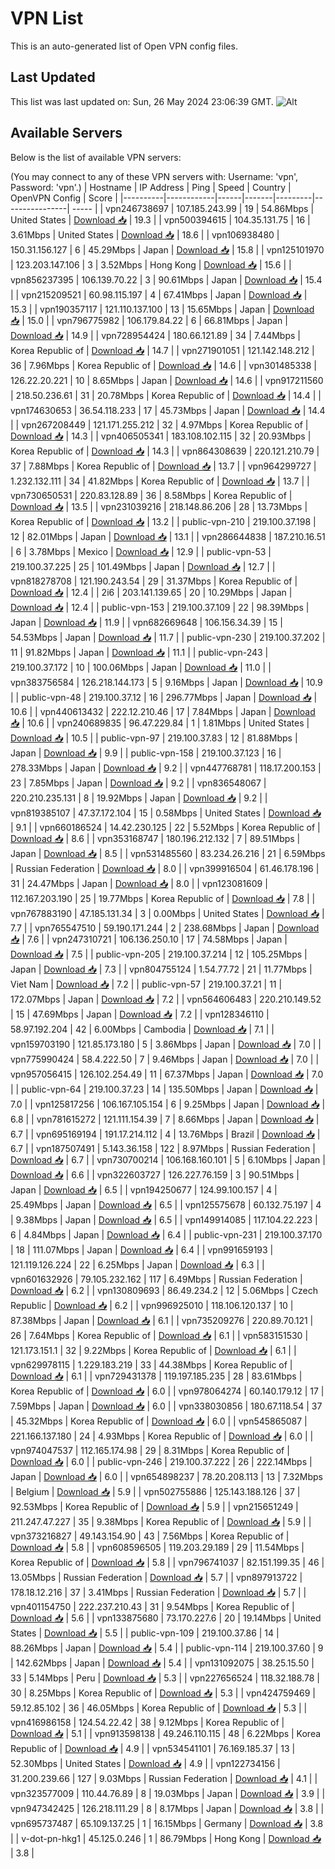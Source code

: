# VPN List

This is an auto-generated list of Open VPN config files.

## Last Updated

This list was last updated on: Sun, 26 May 2024 23:06:39 GMT.
![Alt](https://repobeats.axiom.co/api/embed/186b98318ef1479477931607c1ad7d823f12451f.svg "Repobeats analytics image")

## Available Servers

Below is the list of available VPN servers:

(You may connect to any of these VPN servers with: Username: 'vpn', Password: 'vpn'.)
| Hostname | IP Address | Ping | Speed | Country | OpenVPN Config | Score |
|----------|------------|------|-------|---------|----------------| ----- |
| vpn246738697 | 107.185.243.99 | 19 | 54.86Mbps | United States | [Download 📥](./configs/server_0_US.ovpn) | 19.3 |
| vpn500394615 | 104.35.131.75 | 16 | 3.61Mbps | United States | [Download 📥](./configs/server_1_US.ovpn) | 18.6 |
| vpn106938480 | 150.31.156.127 | 6 | 45.29Mbps | Japan | [Download 📥](./configs/server_2_JP.ovpn) | 15.8 |
| vpn125101970 | 123.203.147.106 | 3 | 3.52Mbps | Hong Kong | [Download 📥](./configs/server_3_HK.ovpn) | 15.6 |
| vpn856237395 | 106.139.70.22 | 3 | 90.61Mbps | Japan | [Download 📥](./configs/server_4_JP.ovpn) | 15.4 |
| vpn215209521 | 60.98.115.197 | 4 | 67.41Mbps | Japan | [Download 📥](./configs/server_5_JP.ovpn) | 15.3 |
| vpn190357117 | 121.110.137.100 | 13 | 15.65Mbps | Japan | [Download 📥](./configs/server_6_JP.ovpn) | 15.0 |
| vpn796775982 | 106.179.84.22 | 6 | 66.81Mbps | Japan | [Download 📥](./configs/server_7_JP.ovpn) | 14.9 |
| vpn728954424 | 180.66.121.89 | 34 | 7.44Mbps | Korea Republic of | [Download 📥](./configs/server_8_KR.ovpn) | 14.7 |
| vpn271901051 | 121.142.148.212 | 36 | 7.96Mbps | Korea Republic of | [Download 📥](./configs/server_9_KR.ovpn) | 14.6 |
| vpn301485338 | 126.22.20.221 | 10 | 8.65Mbps | Japan | [Download 📥](./configs/server_10_JP.ovpn) | 14.6 |
| vpn917211560 | 218.50.236.61 | 31 | 20.78Mbps | Korea Republic of | [Download 📥](./configs/server_11_KR.ovpn) | 14.4 |
| vpn174630653 | 36.54.118.233 | 17 | 45.73Mbps | Japan | [Download 📥](./configs/server_12_JP.ovpn) | 14.4 |
| vpn267208449 | 121.171.255.212 | 32 | 4.97Mbps | Korea Republic of | [Download 📥](./configs/server_13_KR.ovpn) | 14.3 |
| vpn406505341 | 183.108.102.115 | 32 | 20.93Mbps | Korea Republic of | [Download 📥](./configs/server_14_KR.ovpn) | 14.3 |
| vpn864308639 | 220.121.210.79 | 37 | 7.88Mbps | Korea Republic of | [Download 📥](./configs/server_15_KR.ovpn) | 13.7 |
| vpn964299727 | 1.232.132.111 | 34 | 41.82Mbps | Korea Republic of | [Download 📥](./configs/server_16_KR.ovpn) | 13.7 |
| vpn730650531 | 220.83.128.89 | 36 | 8.58Mbps | Korea Republic of | [Download 📥](./configs/server_17_KR.ovpn) | 13.5 |
| vpn231039216 | 218.148.86.206 | 28 | 13.73Mbps | Korea Republic of | [Download 📥](./configs/server_18_KR.ovpn) | 13.2 |
| public-vpn-210 | 219.100.37.198 | 12 | 82.01Mbps | Japan | [Download 📥](./configs/server_19_JP.ovpn) | 13.1 |
| vpn286644838 | 187.210.16.51 | 6 | 3.78Mbps | Mexico | [Download 📥](./configs/server_20_MX.ovpn) | 12.9 |
| public-vpn-53 | 219.100.37.225 | 25 | 101.49Mbps | Japan | [Download 📥](./configs/server_21_JP.ovpn) | 12.7 |
| vpn818278708 | 121.190.243.54 | 29 | 31.37Mbps | Korea Republic of | [Download 📥](./configs/server_22_KR.ovpn) | 12.4 |
| 2i6 | 203.141.139.65 | 20 | 10.29Mbps | Japan | [Download 📥](./configs/server_23_JP.ovpn) | 12.4 |
| public-vpn-153 | 219.100.37.109 | 22 | 98.39Mbps | Japan | [Download 📥](./configs/server_24_JP.ovpn) | 11.9 |
| vpn682669648 | 106.156.34.39 | 15 | 54.53Mbps | Japan | [Download 📥](./configs/server_25_JP.ovpn) | 11.7 |
| public-vpn-230 | 219.100.37.202 | 11 | 91.82Mbps | Japan | [Download 📥](./configs/server_26_JP.ovpn) | 11.1 |
| public-vpn-243 | 219.100.37.172 | 10 | 100.06Mbps | Japan | [Download 📥](./configs/server_27_JP.ovpn) | 11.0 |
| vpn383756584 | 126.218.144.173 | 5 | 9.16Mbps | Japan | [Download 📥](./configs/server_28_JP.ovpn) | 10.9 |
| public-vpn-48 | 219.100.37.12 | 16 | 296.77Mbps | Japan | [Download 📥](./configs/server_29_JP.ovpn) | 10.6 |
| vpn440613432 | 222.12.210.46 | 17 | 7.84Mbps | Japan | [Download 📥](./configs/server_30_JP.ovpn) | 10.6 |
| vpn240689835 | 96.47.229.84 | 1 | 1.81Mbps | United States | [Download 📥](./configs/server_31_US.ovpn) | 10.5 |
| public-vpn-97 | 219.100.37.83 | 12 | 81.88Mbps | Japan | [Download 📥](./configs/server_32_JP.ovpn) | 9.9 |
| public-vpn-158 | 219.100.37.123 | 16 | 278.33Mbps | Japan | [Download 📥](./configs/server_33_JP.ovpn) | 9.2 |
| vpn447768781 | 118.17.200.153 | 23 | 7.85Mbps | Japan | [Download 📥](./configs/server_34_JP.ovpn) | 9.2 |
| vpn836548067 | 220.210.235.131 | 8 | 19.92Mbps | Japan | [Download 📥](./configs/server_35_JP.ovpn) | 9.2 |
| vpn819385107 | 47.37.172.104 | 15 | 0.58Mbps | United States | [Download 📥](./configs/server_36_US.ovpn) | 9.1 |
| vpn660186524 | 14.42.230.125 | 22 | 5.52Mbps | Korea Republic of | [Download 📥](./configs/server_37_KR.ovpn) | 8.6 |
| vpn353168747 | 180.196.212.132 | 7 | 89.51Mbps | Japan | [Download 📥](./configs/server_38_JP.ovpn) | 8.5 |
| vpn531485560 | 83.234.26.216 | 21 | 6.59Mbps | Russian Federation | [Download 📥](./configs/server_39_RU.ovpn) | 8.0 |
| vpn399916504 | 61.46.178.196 | 31 | 24.47Mbps | Japan | [Download 📥](./configs/server_40_JP.ovpn) | 8.0 |
| vpn123081609 | 112.167.203.190 | 25 | 19.77Mbps | Korea Republic of | [Download 📥](./configs/server_41_KR.ovpn) | 7.8 |
| vpn767883190 | 47.185.131.34 | 3 | 0.00Mbps | United States | [Download 📥](./configs/server_42_US.ovpn) | 7.7 |
| vpn765547510 | 59.190.171.244 | 2 | 238.68Mbps | Japan | [Download 📥](./configs/server_43_JP.ovpn) | 7.6 |
| vpn247310721 | 106.136.250.10 | 17 | 74.58Mbps | Japan | [Download 📥](./configs/server_44_JP.ovpn) | 7.5 |
| public-vpn-205 | 219.100.37.214 | 12 | 105.25Mbps | Japan | [Download 📥](./configs/server_45_JP.ovpn) | 7.3 |
| vpn804755124 | 1.54.77.72 | 21 | 11.77Mbps | Viet Nam | [Download 📥](./configs/server_46_VN.ovpn) | 7.2 |
| public-vpn-57 | 219.100.37.21 | 11 | 172.07Mbps | Japan | [Download 📥](./configs/server_47_JP.ovpn) | 7.2 |
| vpn564606483 | 220.210.149.52 | 15 | 47.69Mbps | Japan | [Download 📥](./configs/server_48_JP.ovpn) | 7.2 |
| vpn128346110 | 58.97.192.204 | 42 | 6.00Mbps | Cambodia | [Download 📥](./configs/server_49_KH.ovpn) | 7.1 |
| vpn159703190 | 121.85.173.180 | 5 | 3.86Mbps | Japan | [Download 📥](./configs/server_50_JP.ovpn) | 7.0 |
| vpn775990424 | 58.4.222.50 | 7 | 9.46Mbps | Japan | [Download 📥](./configs/server_51_JP.ovpn) | 7.0 |
| vpn957056415 | 126.102.254.49 | 11 | 67.37Mbps | Japan | [Download 📥](./configs/server_52_JP.ovpn) | 7.0 |
| public-vpn-64 | 219.100.37.23 | 14 | 135.50Mbps | Japan | [Download 📥](./configs/server_53_JP.ovpn) | 7.0 |
| vpn125817256 | 106.167.105.154 | 6 | 9.25Mbps | Japan | [Download 📥](./configs/server_54_JP.ovpn) | 6.8 |
| vpn781615272 | 121.111.154.39 | 7 | 8.66Mbps | Japan | [Download 📥](./configs/server_55_JP.ovpn) | 6.7 |
| vpn695169194 | 191.17.214.112 | 4 | 13.76Mbps | Brazil | [Download 📥](./configs/server_56_BR.ovpn) | 6.7 |
| vpn187507491 | 5.143.36.158 | 122 | 8.97Mbps | Russian Federation | [Download 📥](./configs/server_57_RU.ovpn) | 6.7 |
| vpn730700214 | 106.168.160.101 | 5 | 6.10Mbps | Japan | [Download 📥](./configs/server_58_JP.ovpn) | 6.6 |
| vpn322603727 | 126.227.76.159 | 3 | 90.51Mbps | Japan | [Download 📥](./configs/server_59_JP.ovpn) | 6.5 |
| vpn194250677 | 124.99.100.157 | 4 | 25.49Mbps | Japan | [Download 📥](./configs/server_60_JP.ovpn) | 6.5 |
| vpn125575678 | 60.132.75.197 | 4 | 9.38Mbps | Japan | [Download 📥](./configs/server_61_JP.ovpn) | 6.5 |
| vpn149914085 | 117.104.22.223 | 6 | 4.84Mbps | Japan | [Download 📥](./configs/server_62_JP.ovpn) | 6.4 |
| public-vpn-231 | 219.100.37.170 | 18 | 111.07Mbps | Japan | [Download 📥](./configs/server_63_JP.ovpn) | 6.4 |
| vpn991659193 | 121.119.126.224 | 22 | 6.25Mbps | Japan | [Download 📥](./configs/server_64_JP.ovpn) | 6.3 |
| vpn601632926 | 79.105.232.162 | 117 | 6.49Mbps | Russian Federation | [Download 📥](./configs/server_65_RU.ovpn) | 6.2 |
| vpn130809693 | 86.49.234.2 | 12 | 5.06Mbps | Czech Republic | [Download 📥](./configs/server_66_CZ.ovpn) | 6.2 |
| vpn996925010 | 118.106.120.137 | 10 | 87.38Mbps | Japan | [Download 📥](./configs/server_67_JP.ovpn) | 6.1 |
| vpn735209276 | 220.89.70.121 | 26 | 7.64Mbps | Korea Republic of | [Download 📥](./configs/server_68_KR.ovpn) | 6.1 |
| vpn583151530 | 121.173.151.1 | 32 | 9.22Mbps | Korea Republic of | [Download 📥](./configs/server_69_KR.ovpn) | 6.1 |
| vpn629978115 | 1.229.183.219 | 33 | 44.38Mbps | Korea Republic of | [Download 📥](./configs/server_70_KR.ovpn) | 6.1 |
| vpn729431378 | 119.197.185.235 | 28 | 83.61Mbps | Korea Republic of | [Download 📥](./configs/server_71_KR.ovpn) | 6.0 |
| vpn978064274 | 60.140.179.12 | 17 | 7.59Mbps | Japan | [Download 📥](./configs/server_72_JP.ovpn) | 6.0 |
| vpn338030856 | 180.67.118.54 | 37 | 45.32Mbps | Korea Republic of | [Download 📥](./configs/server_73_KR.ovpn) | 6.0 |
| vpn545865087 | 221.166.137.180 | 24 | 4.93Mbps | Korea Republic of | [Download 📥](./configs/server_74_KR.ovpn) | 6.0 |
| vpn974047537 | 112.165.174.98 | 29 | 8.31Mbps | Korea Republic of | [Download 📥](./configs/server_75_KR.ovpn) | 6.0 |
| public-vpn-246 | 219.100.37.222 | 26 | 222.14Mbps | Japan | [Download 📥](./configs/server_76_JP.ovpn) | 6.0 |
| vpn654898237 | 78.20.208.113 | 13 | 7.32Mbps | Belgium | [Download 📥](./configs/server_77_BE.ovpn) | 5.9 |
| vpn502755886 | 125.143.188.126 | 37 | 92.53Mbps | Korea Republic of | [Download 📥](./configs/server_78_KR.ovpn) | 5.9 |
| vpn215651249 | 211.247.47.227 | 35 | 9.38Mbps | Korea Republic of | [Download 📥](./configs/server_79_KR.ovpn) | 5.9 |
| vpn373216827 | 49.143.154.90 | 43 | 7.56Mbps | Korea Republic of | [Download 📥](./configs/server_80_KR.ovpn) | 5.8 |
| vpn608596505 | 119.203.29.189 | 29 | 11.54Mbps | Korea Republic of | [Download 📥](./configs/server_81_KR.ovpn) | 5.8 |
| vpn796741037 | 82.151.199.35 | 46 | 13.05Mbps | Russian Federation | [Download 📥](./configs/server_82_RU.ovpn) | 5.7 |
| vpn897913722 | 178.18.12.216 | 37 | 3.41Mbps | Russian Federation | [Download 📥](./configs/server_83_RU.ovpn) | 5.7 |
| vpn401154750 | 222.237.210.43 | 31 | 9.54Mbps | Korea Republic of | [Download 📥](./configs/server_84_KR.ovpn) | 5.6 |
| vpn133875680 | 73.170.227.6 | 20 | 19.14Mbps | United States | [Download 📥](./configs/server_85_US.ovpn) | 5.5 |
| public-vpn-109 | 219.100.37.86 | 14 | 88.26Mbps | Japan | [Download 📥](./configs/server_86_JP.ovpn) | 5.4 |
| public-vpn-114 | 219.100.37.60 | 9 | 142.62Mbps | Japan | [Download 📥](./configs/server_87_JP.ovpn) | 5.4 |
| vpn131092075 | 38.25.15.50 | 33 | 5.14Mbps | Peru | [Download 📥](./configs/server_88_PE.ovpn) | 5.3 |
| vpn227656524 | 118.32.188.78 | 30 | 8.25Mbps | Korea Republic of | [Download 📥](./configs/server_89_KR.ovpn) | 5.3 |
| vpn424759469 | 59.12.85.102 | 36 | 46.05Mbps | Korea Republic of | [Download 📥](./configs/server_90_KR.ovpn) | 5.3 |
| vpn416986158 | 124.54.22.42 | 38 | 9.12Mbps | Korea Republic of | [Download 📥](./configs/server_91_KR.ovpn) | 5.1 |
| vpn913598138 | 49.246.110.115 | 48 | 6.22Mbps | Korea Republic of | [Download 📥](./configs/server_92_KR.ovpn) | 4.9 |
| vpn534541101 | 76.169.185.37 | 13 | 52.30Mbps | United States | [Download 📥](./configs/server_93_US.ovpn) | 4.9 |
| vpn122734156 | 31.200.239.66 | 127 | 9.03Mbps | Russian Federation | [Download 📥](./configs/server_94_RU.ovpn) | 4.1 |
| vpn323577009 | 110.44.76.89 | 8 | 19.03Mbps | Japan | [Download 📥](./configs/server_95_JP.ovpn) | 3.9 |
| vpn947342425 | 126.218.111.29 | 8 | 8.17Mbps | Japan | [Download 📥](./configs/server_96_JP.ovpn) | 3.8 |
| vpn695737487 | 65.109.137.25 | 1 | 16.15Mbps | Germany | [Download 📥](./configs/server_97_DE.ovpn) | 3.8 |
| v-dot-pn-hkg1 | 45.125.0.246 | 1 | 86.79Mbps | Hong Kong | [Download 📥](./configs/server_98_HK.ovpn) | 3.8 |
